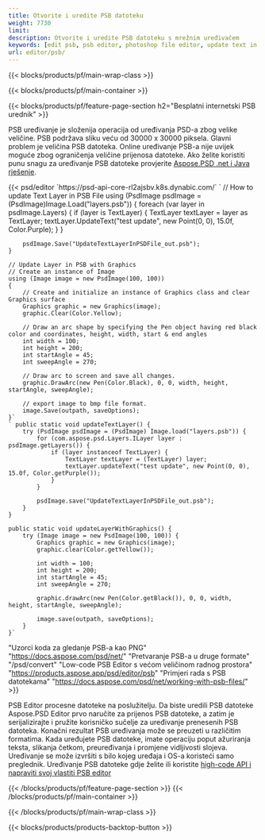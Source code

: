 ```yaml
---
title: Otvorite i uredite PSB datoteku
weight: 7730
limit: 
description: Otvorite i uredite PSB datoteku s mrežnim uređivačem
keywords: [edit psb, psb editor, photoshop file editor, update text in psb, update psb, open psb, update text in psb]
url: editor/psb/
---
```


{{< blocks/products/pf/main-wrap-class >}}

{{< blocks/products/pf/main-container >}}

{{< blocks/products/pf/feature-page-section h2="Besplatni internetski PSB urednik" >}}
<p>PSB uređivanje je složenija operacija od uređivanja PSD-a zbog velike veličine. PSB podržava sliku veću od 30000 x 30000 piksela. Glavni problem je veličina PSB datoteka. Online uređivanje PSB-a nije uvijek moguće zbog ograničenja veličine prijenosa datoteke. Ako želite koristiti punu snagu za uređivanje PSB datoteke provjerite <a href="/psd/{{< lang-code >}}">Aspose.PSD .net i Java rješenje</a>. </p>
{{< psd/editor `https://psd-api-core-rl2ajsbv.k8s.dynabic.com/` 
`	// How to update Text Layer in PSB File
	using (PsdImage psdImage = (PsdImage)Image.Load("layers.psb"))
  	{
		foreach (var layer in psdImage.Layers)
		{
			if (layer is TextLayer)
			{
				TextLayer textLayer = layer as TextLayer;
				textLayer.UpdateText("test update", new Point(0, 0), 15.0f, Color.Purple);
			}
		}

		psdImage.Save("UpdateTextLayerInPSDFile_out.psb");
	}
	
	// Update Layer in PSB with Graphics
	// Create an instance of Image
	using (Image image = new PsdImage(100, 100))
	{
		// Create and initialize an instance of Graphics class and clear Graphics surface
		Graphics graphic = new Graphics(image);
		graphic.Clear(Color.Yellow);

		// Draw an arc shape by specifying the Pen object having red black color and coordinates, height, width, start & end angles                 
		int width = 100;
		int height = 200;
		int startAngle = 45;
		int sweepAngle = 270;

		// Draw arc to screen and save all changes.
		graphic.DrawArc(new Pen(Color.Black), 0, 0, width, height, startAngle, sweepAngle);

		// export image to bmp file format.
		image.Save(outpath, saveOptions);
	}` 
	` public static void updateTextLayer() {
        try (PsdImage psdImage = (PsdImage) Image.load("layers.psb")) {
            for (com.aspose.psd.Layers.ILayer layer : psdImage.getLayers()) {
                if (layer instanceof TextLayer) {
                    TextLayer textLayer = (TextLayer) layer;
                    textLayer.updateText("test update", new Point(0, 0), 15.0f, Color.getPurple());
                }
            }

            psdImage.save("UpdateTextLayerInPSDFile_out.psb");
        }
    }

    public static void updateLayerWithGraphics() {
        try (Image image = new PsdImage(100, 100)) {
            Graphics graphic = new Graphics(image);
            graphic.clear(Color.getYellow());

            int width = 100;
            int height = 200;
            int startAngle = 45;
            int sweepAngle = 270;

            graphic.drawArc(new Pen(Color.getBlack()), 0, 0, width, height, startAngle, sweepAngle);

            image.save(outpath, saveOptions);
        }
    }` 
"Uzorci koda za gledanje PSB-a kao PNG"  "https://docs.aspose.com/psd/net/" 
"Pretvaranje PSB-a u druge formate"  "/psd/convert" 
"Low-code PSB Editor s većom veličinom radnog prostora" "https://products.aspose.app/psd/editor/psb" 
"Primjeri rada s PSB datotekama" "https://docs.aspose.com/psd/net/working-with-psb-files/" >}}
<p>PSB Editor procesne datoteke na poslužitelju. Da biste uredili PSB datoteke Aspose.PSD Editor prvo naručite za prijenos PSB datoteke, a zatim je serijalizirajte i pružite korisničko sučelje za uređivanje prenesenih PSB datoteka. Konačni rezultat PSB uređivanja može se preuzeti u različitim formatima. Kada uređujete PSB datoteke, imate operaciju poput ažuriranja teksta, slikanja četkom, preuređivanja i promjene vidljivosti slojeva. Uređivanje se može izvršiti s bilo kojeg uređaja i OS-a koristeći samo preglednik. Uređivanje PSB datoteke gdje želite ili koristite <a href="https://docs.aspose.com/psd/net/working-with-psb-files/">high-code API i napraviti svoj vlastiti PSB editor</a></p>

{{< /blocks/products/pf/feature-page-section >}}
{{< /blocks/products/pf/main-container >}}


{{< /blocks/products/pf/main-wrap-class >}}

{{< blocks/products/products-backtop-button >}}

